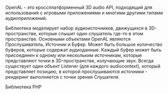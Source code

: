 OpenAL - это кроссплатформенный 3D audio API, подходящий для использования с игровыми приложениями и многими другими типами аудиоприложений.

Библиотека моделирует набор аудиоисточников, движущихся в 3D-пространстве, которые слышит один слушатель где-то в этом пространстве. Основными объектами OpenAL являются Прослушиватель, Источник и Буфер. Может быть большое количество буферов, которые содержат аудиоданные. Каждый буфер может быть присоединен к одному или нескольким источникам, которые представляют точки в 3D-пространстве, излучающие звук. Всегда существует один объект Listener (для каждого audiocontext), который представляет позицию, в которой прослушиваются источники - рендеринг выполняется с точки зрения Слушателя.

Библиотека PHP